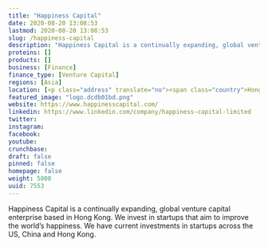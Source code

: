 ```yaml
---
title: "Happiness Capital"
date: 2020-08-20 13:08:53
lastmod: 2020-08-20 13:08:53
slug: /happiness-capital
description: "Happiness Capital is a continually expanding, global venture capital enterprise based in Hong Kong. We invest in startups that aim to improve the world’s happiness. We have current investments in startups across the US, China and Hong Kong."
proteins: []
products: []
business: [Finance]
finance_type: [Venture Capital]
regions: [Asia]
location: [<p class="address" translate="no"><span class="country">Hong Kong SAR China</span></p>]
featured_image: "logo.dcdb01bd.png"
website: https://www.happinesscapital.com/
linkedin: https://www.linkedin.com/company/happiness-capital-limited
twitter: 
instagram: 
facebook: 
youtube: 
crunchbase: 
draft: false
pinned: false
homepage: false
weight: 5000
uuid: 7553
---
```

Happiness Capital is a continually expanding, global venture capital enterprise based in Hong Kong. We invest in startups that aim to improve the world’s happiness. We have current investments in startups across the US, China and Hong Kong.
